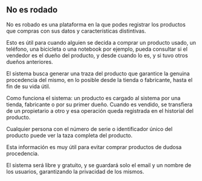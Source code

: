 ## No es rodado 

No es robado es una plataforma en la que podes registrar los productos que compras con sus datos y características distintivas.

Esto es útil para cuando alguien se decida a comprar un producto usado, un teléfono, una bicicleta o una notebook por ejemplo, pueda consultar si el vendedor es el dueño del producto, y desde cuando lo es, y si tuvo otros dueños anteriores. 

El sistema busca generar una traza del producto que garantice la genuina procedencia del mismo, en lo posible desde la tienda o fabricante, hasta el fin de su vida útil. 

Como funciona el sistema: un producto es cargado al sistema por una tienda, fabricante o por su primer dueño. Cuando es vendido, se transfiera de un propietario a otro y esa operación queda registrada en el historial del producto. 

Cualquier persona con el número de serie o identificador único del producto puede ver la taza completa del producto. 

Esta información es muy útil para evitar comprar productos de dudosa procedencia. 

El sistema será libre y gratuito, y se guardará solo el email y un nombre de los usuarios, garantizando la privacidad de los mismos. 

